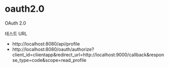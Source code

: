 # oauth2.0
OAuth 2.0


테스트 URL 
- http://localhost:8080/api/profile
- http://localhost:8080/oauth/authorize?client_id=cliientapp&redirect_url=http://localhost:9000/callback&response_type=code&scope=read_profile
